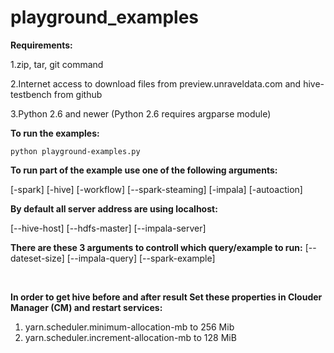 # playground_examples

**Requirements:**

1.zip, tar, git command

2.Internet access to download files from preview.unraveldata.com and hive-testbench from github

3.Python 2.6 and newer (Python 2.6 requires argparse module)


**To run the examples:**

``python playground-examples.py``

**To run part of the example use one of the following arguments:**

[-spark] [-hive] [-workflow] [--spark-steaming] [-impala] [-autoaction]

**By default all server address are using localhost:**

[--hive-host] [--hdfs-master] [--impala-server]

**There are these 3 arguments to controll which query/example to run:**
[--dateset-size] [--impala-query] [--spark-example]

<br/>

**In order to get hive before and after result Set these properties in Clouder Manager (CM) and restart services:**
1. yarn.scheduler.minimum-allocation-mb to 256 Mib
2. yarn.scheduler.increment-allocation-mb to 128 MiB
